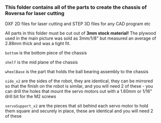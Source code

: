 ### This folder contains all of the parts to create the chassis of Roversa for laser cutting

DXF 2D files for laser cutting and STEP 3D files for any CAD program etc

All parts in this folder must be cut out of **3mm stock material!** The plywood used in the main picture was sold as 3mm/1/8" but measured an average of 2.88mm thick and was a tight fit.

`bottom` is the bottom piece of the chassis

`shelf` is the mid plane of the chassis

`wheelBase` is the part that holds the ball bearing assembly to the chassis

`side_x2` are the sides of the robot, they are identical, they can be mirrored so that the finish on the robot is similar, and you will need 2 of these - you can drill the holes that mount the servo motors out with a 1.60mm or 1/16" drill bit for the M2 screws

`servoSupport_x2` are the pieces that sit behind each servo motor to hold them square and securely in place, these are identical and you will need 2 of these
